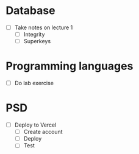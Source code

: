 # Database
- [ ] Take notes on lecture 1
	- [ ] Integrity
	- [ ] Superkeys

# Programming languages
- [ ] Do lab exercise

# PSD
- [ ] Deploy to Vercel
	- [ ] Create account
	- [ ] Deploy
	- [ ] Test
